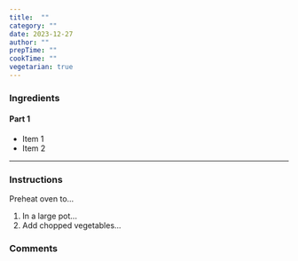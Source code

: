 ```yaml
---
title:  ""
category: ""
date: 2023-12-27
author: ""
prepTime: ""
cookTime: ""
vegetarian: true
---
```


### Ingredients

#### Part 1

- Item 1
- Item 2

---

### Instructions

Preheat oven to...

1. In a large pot...
2. Add chopped vegetables...


### Comments
